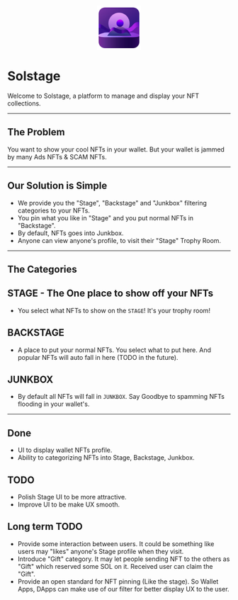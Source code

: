 <p align="center">
<img src="https://raw.githubusercontent.com/airicyu/solstage-web/main/src/assets/solstage-logo.png" width="100">
</p>

# Solstage

Welcome to Solstage, a platform to manage and display your NFT collections.

----------

## The Problem

You want to show your cool NFTs in your wallet. But your wallet is jammed by many Ads NFTs & SCAM NFTs.

----------

## Our Solution is Simple

- We provide you the "Stage", "Backstage" and "Junkbox" filtering categories to your NFTs.
- You pin what you like in "Stage" and you put normal NFTs in "Backstage".
- By default, NFTs goes into Junkbox.
- Anyone can view anyone's profile, to visit their "Stage" Trophy Room.

----------

## The Categories

## STAGE - The One place to show off your NFTs

- You select what NFTs to show on the `STAGE`! It's your trophy room!

## BACKSTAGE

- A place to put your normal NFTs. You select what to put here. And popular NFTs will auto fall in here (TODO in the future).

## JUNKBOX

- By default all NFTs will fall in `JUNKBOX`. Say Goodbye to spamming NFTs flooding in your wallet's.

----------

## Done
- UI to display wallet NFTs profile.
- Ability to categorizing NFTs into Stage, Backstage, Junkbox.

## TODO
- Polish Stage UI to be more attractive.
- Improve UI to be make UX smooth.

## Long term TODO
- Provide some interaction between users. It could be something like users may "likes" anyone's Stage profile when they visit.
- Introduce "Gift" category. It may let people sending NFT to the others as "Gift" which reserved some SOL on it. Received user can claim the "Gift".
- Provide an open standard for NFT pinning (Like the stage). So Wallet Apps, DApps can make use of our filter for better display UX to the user.
